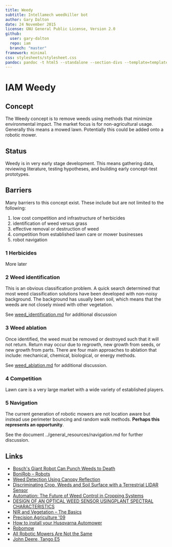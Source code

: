 ```yaml
---
title: Weedy
subtitle: Intellamech weedkiller bot
author: Gary Dalton
date: 24 November 2015
license: GNU General Public License, Version 2.0
github:
  user: gary-dalton
  repo: iam
  branch: "master"
framework: minimal
css: stylesheets/stylesheet.css
pandoc: pandoc -t html5 --standalone --section-divs --template=template_github.html index.md -o index.html
---
```


# IAM Weedy

## Concept

The Weedy concept is to remove weeds using methods that minimize environmental
impact. The market focus is for non-agricultural usage. Generally this means a
mowed lawn. Potentially this could be added onto a robotic mower.

## Status

Weedy is in very early stage development. This means gathering data,
reviewing literature, testing hypotheses, and building early concept-test
prototypes.

## Barriers

Many barriers to this concept exist. These include but are not limited to the
following:

1. low cost competition and infrastructure of herbicides
2. identification of weed versus grass
3. effective removal or destruction of weed
4. competition from established lawn care or mower businesses
5. robot navigation

### 1 Herbicides

More later

### 2 Weed identification

This is an obvious classification problem. A quick search determined that most
weed classification solutions have been developed with non-noisy background.
The background has usually been soil, which means that the weeds are not closely
mixed with other vegetation.

See [weed_identification.md](weed_identification.md) for additional discussion

### 3 Weed ablation

Once identified, the weed must be removed or destroyed such that it will not
return. Return may occur due to regrowth, new growth from seeds, or new growth
from parts. There are four main approaches to ablation that include: mechanical,
chemical, biological, or energy methods.

See [weed_ablation.md](weed_ablation.md) for additional discussion.

### 4 Competition

Lawn care is a very large market with a wide variety of established players.

### 5 Navigation

The current generation of robotic mowers are not location aware but instead use
perimeter bouncing and random walk methods. **Perhaps this represents an
opportunity**.

See the document ../general_resources/navigation.md for further discussion.

## Links

- [Bosch's Giant Robot Can Punch Weeds to Death](http://spectrum.ieee.org/automaton/robotics/industrial-robots/bosch-deepfield-robotics-weed-control)
- [BoniRob – Robots](http://go.amazone.de/?lang=1&news=26)
- [Weed Detection Using Canopy Reflection](http://www.researchgate.net/publication/227215981_Weed_Detection_Using_Canopy_Reflection)
- [Discriminating Crop, Weeds and Soil Surface with a Terrestrial LIDAR Sensor](http://www.ncbi.nlm.nih.gov/pmc/articles/PMC3871132/)
- [Automation: The Future of Weed Control in Cropping Systems](https://books.google.com/books?id=yQ7IBAAAQBAJ&lpg=PA198&ots=ZoSQ9YmYxL&dq=wavelength%20reflection%20of%20weeds%20and%20grass&pg=PA200#v=onepage&q=wavelength%20reflection%20of%20weeds%20and%20grass&f=false)
- [DESIGN OF AN OPTICAL WEED SENSOR USINGPLANT SPECTRAL CHARACTERISTICS](http://www.ars.usda.gov/SP2UserFiles/Place/30200525/DesignOptical.pdf)
- [NIR and Vegetation – The Basics](http://flightriot.com/nir-and-vegetation/)
- [Precision Agriculture '09](https://books.google.com/books?id=aYEp6KPrUwMC&lpg=PA319&ots=HtvraajAJc&dq=wavelength%20reflection%20of%20weeds%20and%20grass&pg=PA319#v=onepage&q=wavelength%20reflection%20of%20weeds%20and%20grass&f=false)
- [How to install your Husqvarna Automower](http://www.husqvarna.com/us/lawn-and-garden/how-to-guides/automower-installation/)
- [Robomow](http://usa.robomow.com/shop/)
- [All Robotic Mowers Are Not the Same](https://www.probotics.com/robotic-lawn-mowers/robot-mower-compare.htm)
- [John Deere, Tango E5](https://www.deere.com/en_INT/products/equipment/autonomous_mower/tango_e5/tango_e5.page)
